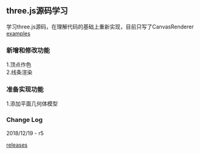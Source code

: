 ## three.js源码学习

学习three.js源码，在理解代码的基础上重新实现，目前只写了CanvasRenderer  
[examples](https://hafly.github.io/three.js-code/examples/index.html)

### 新增和修改功能

1.顶点作色  
2.线条渲染  

### 准备实现功能

1.添加平面几何体模型  


### Change Log

2018/12/19 - r5

[releases](https://github.com/hafly/three.js-code/releases)
